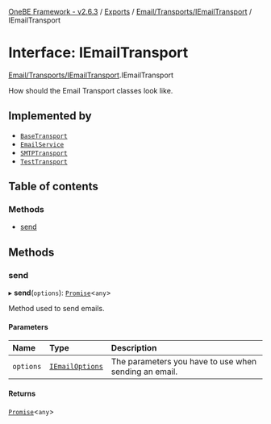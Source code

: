 [OneBE Framework - v2.6.3](../README.md) / [Exports](../modules.md) / [Email/Transports/IEmailTransport](../modules/Email_Transports_IEmailTransport.md) / IEmailTransport

# Interface: IEmailTransport

[Email/Transports/IEmailTransport](../modules/Email_Transports_IEmailTransport.md).IEmailTransport

How should the Email Transport classes look like.

## Implemented by

- [`BaseTransport`](../classes/Email_Transports_BaseTransport.BaseTransport.md)
- [`EmailService`](../classes/Email_EmailService.EmailService.md)
- [`SMTPTransport`](../classes/Email_Transports_SMTPTransport.SMTPTransport.md)
- [`TestTransport`](../classes/Email_Transports_TestTransport.TestTransport.md)

## Table of contents

### Methods

- [send](Email_Transports_IEmailTransport.IEmailTransport.md#send)

## Methods

### send

▸ **send**(`options`): [`Promise`]( https://developer.mozilla.org/en-US/docs/Web/JavaScript/Reference/Global_Objects/Promise )<`any`\>

Method used to send emails.

#### Parameters

| Name | Type | Description |
| :------ | :------ | :------ |
| `options` | [`IEmailOptions`](Email_Transports_IEmailTransport.IEmailOptions.md) | The parameters you have to use when sending an email. |

#### Returns

[`Promise`]( https://developer.mozilla.org/en-US/docs/Web/JavaScript/Reference/Global_Objects/Promise )<`any`\>
